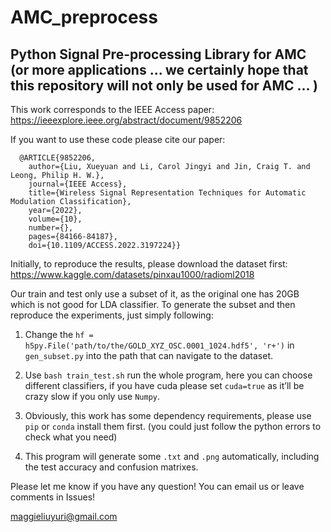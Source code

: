 # AMC_preprocess
## Python Signal Pre-processing Library for AMC (or more applications ... we certainly hope that this repository will not only be used for AMC ... )

This work corresponds to the IEEE Access paper: <https://ieeexplore.ieee.org/abstract/document/9852206>

If you want to use these code please cite our paper:
```
  @ARTICLE{9852206, 
    author={Liu, Xueyuan and Li, Carol Jingyi and Jin, Craig T. and Leong, Philip H. W.},
    journal={IEEE Access},  
    title={Wireless Signal Representation Techniques for Automatic Modulation Classification}, 
    year={2022}, 
    volume={10}, 
    number={}, 
    pages={84166-84187},
    doi={10.1109/ACCESS.2022.3197224}}
```
Initially, to reproduce the results, please download the dataset first: <https://www.kaggle.com/datasets/pinxau1000/radioml2018>

Our train and test only use a subset of it, as the original one has 20GB which is not good for LDA classifier. To generate the subset and then reproduce the experiments, just simply following:

1.	Change the `hf = h5py.File('path/to/the/GOLD_XYZ_OSC.0001_1024.hdf5', 'r+')` in `gen_subset.py` into the path that can navigate to the dataset.

2.	Use `bash train_test.sh` run the whole program, here you can choose different classifiers, if you have cuda please set `cuda=true` as it’ll be crazy slow if you only use `Numpy`.

3.	Obviously, this work has some dependency requirements, please use `pip` or `conda` install them first. (you could just follow the python errors to check what you need)

4.	This program will generate some `.txt` and `.png` automatically, including the test accuracy and confusion matrixes.

Please let me know if you have any question! You can email us or leave comments in Issues!

<maggieliuyuri@gmail.com>
